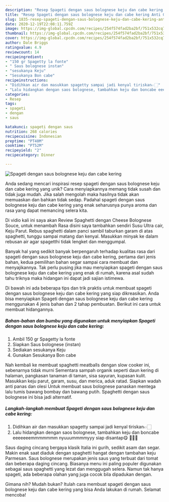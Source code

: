 ```yaml
---
description: "Resep Spageti dengan saus bolognese keju dan cabe kering Anti Gagal"
title: "Resep Spageti dengan saus bolognese keju dan cabe kering Anti Gagal"
slug: 1835-resep-spageti-dengan-saus-bolognese-keju-dan-cabe-kering-anti-gagal
date: 2020-12-19T22:08:11.759Z
image: https://img-global.cpcdn.com/recipes/254f574fad2ba2bf/751x532cq70/spageti-dengan-saus-bolognese-keju-dan-cabe-kering-foto-resep-utama.jpg
thumbnail: https://img-global.cpcdn.com/recipes/254f574fad2ba2bf/751x532cq70/spageti-dengan-saus-bolognese-keju-dan-cabe-kering-foto-resep-utama.jpg
cover: https://img-global.cpcdn.com/recipes/254f574fad2ba2bf/751x532cq70/spageti-dengan-saus-bolognese-keju-dan-cabe-kering-foto-resep-utama.jpg
author: Dale Briggs
ratingvalue: 4.9
reviewcount: 14
recipeingredient:
- "150 gr Spagetty la fonte"
- " Saus bolognese instan"
- "sesukanya Keju"
- "Sesukanya Bon cabe"
recipeinstructions:
- "Didihkan air dan masukkan spagetty sampai jadi kenyal tiriskan👉🏻"
- "Lalu hidangkan dengan saos bolognese, tambahkan keju dan boncabe eeeeeeemmmmmmm nyuuummmmyyy siap disantap😋 🍝🍝🍝"
categories:
- Resep
tags:
- spageti
- dengan
- saus

katakunci: spageti dengan saus 
nutrition: 268 calories
recipecuisine: Indonesian
preptime: "PT40M"
cooktime: "PT52M"
recipeyield: "2"
recipecategory: Dinner

---
```



![Spageti dengan saus bolognese keju dan cabe kering](https://img-global.cpcdn.com/recipes/254f574fad2ba2bf/751x532cq70/spageti-dengan-saus-bolognese-keju-dan-cabe-kering-foto-resep-utama.jpg)

Anda sedang mencari inspirasi resep spageti dengan saus bolognese keju dan cabe kering yang unik? Cara menyiapkannya memang tidak susah dan tidak juga mudah. Jika salah mengolah maka hasilnya tidak akan memuaskan dan bahkan tidak sedap. Padahal spageti dengan saus bolognese keju dan cabe kering yang enak seharusnya punya aroma dan rasa yang dapat memancing selera kita.

Di vidio kali ini saya akan Review Spaghetti dengan Cheese Bolognese Souce, untuk menambah Rasa disini saya tambahkan sendiri Susu Ultra cair, Keju Parut. Rebus spaghetti dalam panci sambil taburkan garam di atas spaghetti, tunggu sampai matang dan kenyal. Masukkan minyak ke dalam rebusan air agar spagetthi tidak lengket dan menggumpal.

Banyak hal yang sedikit banyak berpengaruh terhadap kualitas rasa dari spageti dengan saus bolognese keju dan cabe kering, pertama dari jenis bahan, kedua pemilihan bahan segar sampai cara membuat dan menyajikannya. Tak perlu pusing jika mau menyiapkan spageti dengan saus bolognese keju dan cabe kering yang enak di rumah, karena asal sudah tahu triknya maka hidangan ini dapat jadi sajian istimewa.


Di bawah ini ada beberapa tips dan trik praktis untuk membuat spageti dengan saus bolognese keju dan cabe kering yang siap dikreasikan. Anda bisa menyiapkan Spageti dengan saus bolognese keju dan cabe kering menggunakan 4 jenis bahan dan 2 tahap pembuatan. Berikut ini cara untuk membuat hidangannya.

<!--inarticleads1-->

##### Bahan-bahan dan bumbu yang digunakan untuk menyiapkan Spageti dengan saus bolognese keju dan cabe kering:

1. Ambil 150 gr Spagetty la fonte
1. Siapkan  Saus bolognese (instan)
1. Sediakan sesukanya Keju
1. Gunakan Sesukanya Bon cabe


Nah kembali ke membuat spaghetti meatballs dengan slow cooker ini, sebenarnya tidak murni Sementara sampah organik seperti daun kering di halaman, pangkasan tanaman di taman, sisa sayuran, kupasan kulit. Masukkan keju parut, garam, susu, dan merica, aduk ratad. Siapkan wadah anti panas dan olesi Untuk membuat saus bolognese panaskan mentega lalu tumis bawang bombay dan bawang putih. Spaghetti dengan saus bolognese ini bisa jadi alternatif. 

<!--inarticleads2-->

##### Langkah-langkah membuat Spageti dengan saus bolognese keju dan cabe kering:

1. Didihkan air dan masukkan spagetty sampai jadi kenyal tiriskan👉🏻
1. Lalu hidangkan dengan saos bolognese, tambahkan keju dan boncabe eeeeeeemmmmmmm nyuuummmmyyy siap disantap😋 🍝🍝🍝


Saus daging cincang bergaya klasik Italia ini gurih, sedikit asam dan segar. Makin enak saat diaduk dengan spaghetti hangat dengan tambahan keju Parmesan. Saus bolognese merupakan jenis saus yang terbuat dari tomat dan beberapa daging cincang. Biasanya menu ini paling populer digunakan sebagai saus spaghetti yang lezat dan menggugah selera. Namun tak hanya spageti, ada beberapa olahan yang juga cocok bila dipadukan dengan. 

Gimana nih? Mudah bukan? Itulah cara membuat spageti dengan saus bolognese keju dan cabe kering yang bisa Anda lakukan di rumah. Selamat mencoba!
